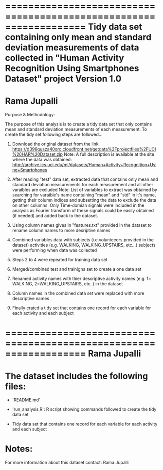 ==================================================================
Tidy data set containing only mean and standard deviation measurements of data 
collected in "Human Activity Recognition Using Smartphones Dataset" project
Version 1.0
==================================================================
Rama Jupalli
==================================================================
Purpose & Methodology:

The purpose of this analysis is to create a tidy data set that only contains mean and standard deviation measurements of each measurement.
To create the tidy set following steps are followed...

1. Download the original dataset from the link https://d396qusza40orc.cloudfront.net/getdata%2Fprojectfiles%2FUCI%20HAR%20Dataset.zip
Note: A full description is available at the site where the data was obtained: http://archive.ics.uci.edu/ml/datasets/Human+Activity+Recognition+Using+Smartphones

2. After reading "test" data set, extracted data that contains only mean and standard deviation measurements for each measurement and all other
varaibles are excluded
Note:  List of variables to extract was obtained by searching for varaible's name containing "mean" and "std" in it's name, getting their column indices
and subsetting the data to exclude the data on other columns.
Only Time-domian signals were included in the analysis as Fourier transform of these signals could be easily obtained (if needed) and added back to the dataset.

3. Using column names gives in "features.txt" provided in the dataset to rename column names to more desriptive names 

4. Combined variables data with subjects (i.e.volunteeers provided in the dataset) activities (e.g. WALKING, WALKING_UPSTAIRS, etc...) subjects were performing when data was collected

5. Steps 2 to 4 were repeated for training data set

6. Merged/combined test and trainigns set to create a one data set


7. Renamed activity names with thier descriptive activity names (e.g. 1= WALKING, 2=WALKING_UPSTAIRS, etc..) in the dataset

8. Column names in the combined data set were replaced with more descriptive names 



9. Finally crated a tidy set that contains one record for each variable for each activity and each subject




==================================================================
Rama Jupalli
==================================================================




The dataset includes the following files:
=========================================

- 'README.md'

- 'run_analysis.R': R script showing commands followed to create the tidy data set

- Tidy data set that contains one record for each variable for each activity and each subject

Notes: 
======

For more information about this dataset contact: Rama Jupalli
